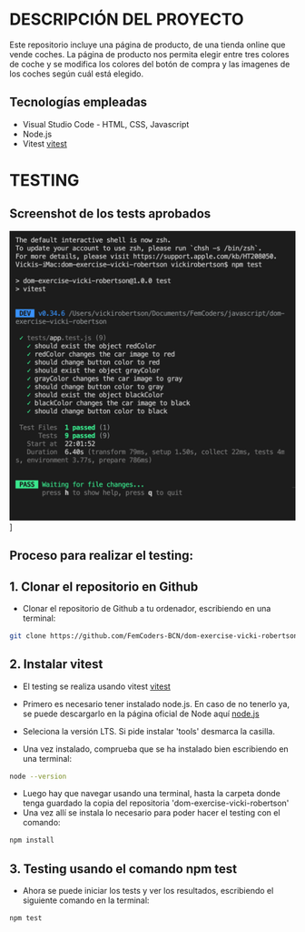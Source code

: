 # DESCRIPCIÓN DEL PROYECTO

Este repositorio incluye una página de producto, de una tienda online que vende coches. La página de producto nos permita elegir entre tres colores de coche y se modifica los colores del botón de compra y las imagenes de los coches según cuál está elegido.


## Tecnologías empleadas

- Visual Studio Code - HTML, CSS, Javascript
- Node.js
- Vitest [vitest](https://vitest.dev/guide/)


# TESTING

## Screenshot de los tests aprobados

![Vista previa del proyecto](./public/img/screenshot-tests-aprobados.png)]

## Proceso para realizar el testing:

## 1. Clonar el repositorio en Github
- Clonar el repositorio de Github a tu ordenador, escribiendo en una terminal: 

```bash
git clone https://github.com/FemCoders-BCN/dom-exercise-vicki-robertson.git
```
## 2. Instalar vitest
- El testing se realiza usando vitest [vitest](https://vitest.dev/guide/)

- Primero es necesario tener instalado node.js. En caso de no tenerlo ya, se puede descargarlo en la página oficial de Node aquí [node.js](https://nodejs.org/en)
- Seleciona la versión LTS. Si pide instalar 'tools' desmarca la casilla.
- Una vez instalado, comprueba que se ha instalado bien escribiendo en una terminal:

```bash
node --version
```
- Luego hay que navegar usando una terminal, hasta la carpeta donde tenga guardado la copia del repositoria 'dom-exercise-vicki-robertson'
- Una vez allí se instala lo necesario para poder hacer el testing con el comando:

```bash
npm install
```
## 3. Testing usando el comando npm test
- Ahora se puede iniciar los tests y ver los resultados, escribiendo el siguiente comando en la terminal:

```bash
npm test
```




